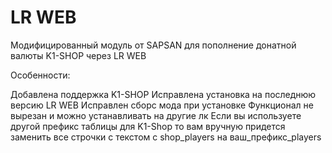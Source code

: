 # LR WEB
Модифицированный модуль от SAPSAN для пополнение донатной валюты K1-SHOP через LR WEB

Особенности:

Добавлена поддержка K1-SHOP
Исправлена установка на последнюю версию LR WEB
Исправлен сборс мода при установке
Функционал не вырезан и можно устанавливать на другие лк
Если вы используете другой префикс таблицы для K1-Shop то вам вручную придется заменить все строчки с текстом с shop_players на ваш_префикс_players
